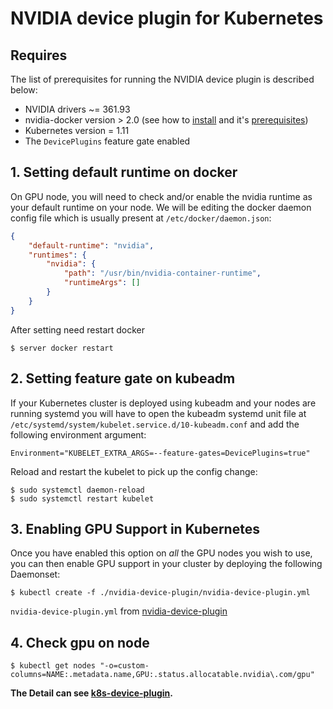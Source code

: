 # NVIDIA device plugin for Kubernetes

## Requires
The list of prerequisites for running the NVIDIA device plugin is described below:
* NVIDIA drivers ~= 361.93
* nvidia-docker version > 2.0 (see how to [install](https://github.com/NVIDIA/nvidia-docker) and it's [prerequisites](https://github.com/nvidia/nvidia-docker/wiki/Installation-\(version-2.0\)#prerequisites))
* Kubernetes version = 1.11
* The `DevicePlugins` feature gate enabled

## 1. Setting default runtime on docker

On GPU node, you will need to check and/or enable the nvidia runtime as your default runtime on your node.
We will be editing the docker daemon config file which is usually present at `/etc/docker/daemon.json`:
```json
{
    "default-runtime": "nvidia",
    "runtimes": {
        "nvidia": {
            "path": "/usr/bin/nvidia-container-runtime",
            "runtimeArgs": []
        }
    }
}
```

After setting need restart docker
```shell
$ server docker restart
```

## 2. Setting feature gate on kubeadm
If your Kubernetes cluster is deployed using kubeadm and your nodes are running systemd you will have to open the kubeadm
systemd unit file at `/etc/systemd/system/kubelet.service.d/10-kubeadm.conf` and add the following environment argument:
```
Environment="KUBELET_EXTRA_ARGS=--feature-gates=DevicePlugins=true"
```
Reload and restart the kubelet to pick up the config change:
```shell
$ sudo systemctl daemon-reload
$ sudo systemctl restart kubelet
```
## 3. Enabling GPU Support in Kubernetes
Once you have enabled this option on *all* the GPU nodes you wish to use,
you can then enable GPU support in your cluster by deploying the following Daemonset:

```shell
$ kubectl create -f ./nvidia-device-plugin/nvidia-device-plugin.yml
```

`nvidia-device-plugin.yml` from [nvidia-device-plugin](https://raw.githubusercontent.com/NVIDIA/k8s-device-plugin/v1.11/nvidia-device-plugin.yml)

## 4. Check gpu on node

```shell
$ kubectl get nodes "-o=custom-columns=NAME:.metadata.name,GPU:.status.allocatable.nvidia\.com/gpu"
```

**The Detail can see [k8s-device-plugin](https://github.com/NVIDIA/k8s-device-plugin).**
